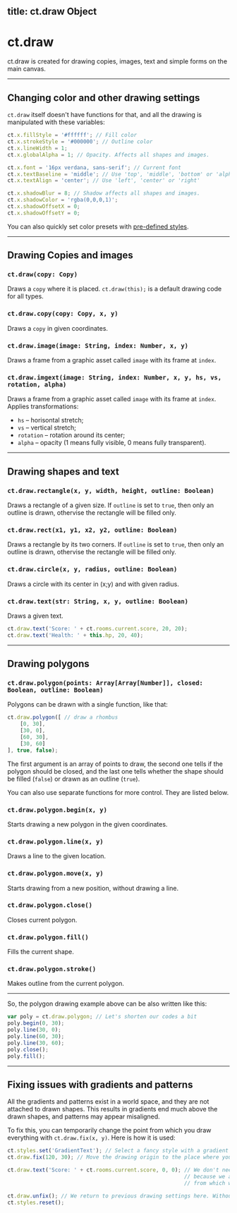title: ct.draw Object
---

# ct.draw

ct.draw is created for drawing copies, images, text and simple forms on the main canvas.

---

## Changing color and other drawing settings

`ct.draw` itself doesn't have functions for that, and all the drawing is manipulated with these variables:

```js
ct.x.fillStyle = '#ffffff'; // Fill color
ct.x.strokeStyle = '#000000'; // Outline color
ct.x.lineWidth = 1;
ct.x.globalAlpha = 1; // Opacity. Affects all shapes and images.

ct.x.font = '16px verdana, sans-serif'; // Current font
ct.x.textBaseline = 'middle'; // Use 'top', 'middle', 'bottom' or 'alphabetic'.
ct.x.textAlign = 'center'; // Use 'left', 'center' or 'right'

ct.x.shadowBlur = 8; // Shadow affects all shapes and images.
ct.x.shadowColor = 'rgba(0,0,0,1)';
ct.x.shadowOffsetX = 0; 
ct.x.shadowOffsetY = 0;
```

You can also quickly set color presets with [pre-defined styles](ct.styles.html).

---

## Drawing Copies and images

### `ct.draw(copy: Copy)`

Draws a `copy` where it is placed. `ct.draw(this);` is a default drawing code for all types.

### `ct.draw.copy(copy: Copy, x, y)`

Draws a `copy` in given coordinates.

### `ct.draw.image(image: String, index: Number, x, y)`

Draws a frame from a graphic asset called `image` with its frame at `index`.

### `ct.draw.imgext(image: String, index: Number, x, y, hs, vs, rotation, alpha)`

Draws a frame from a graphic asset called `image` with its frame at `index`. Applies transformations:

* `hs` – horisontal stretch;
* `vs` – vertical stretch;
* `rotation` – rotation around its center;
* `alpha` – opacity (1 means fully visible, 0 means fully transparent).

---

## Drawing shapes and text

### `ct.draw.rectangle(x, y, width, height, outline: Boolean)`

Draws a rectangle of a given size. If `outline` is set to `true`, then only an outline is drawn, othervise the rectangle will be filled only.

### `ct.draw.rect(x1, y1, x2, y2, outline: Boolean)`

Draws a rectangle by its two corners. If `outline` is set to `true`, then only an outline is drawn, othervise the rectangle will be filled only.

### `ct.draw.circle(x, y, radius, outline: Boolean)`

Draws a circle with its center in (x;y) and with given radius.

### `ct.draw.text(str: String, x, y, outline: Boolean)`

Draws a given text.

```js
ct.draw.text('Score: ' + ct.rooms.current.score, 20, 20);
ct.draw.text('Health: ' + this.hp, 20, 40);
```

---

## Drawing polygons

### `ct.draw.polygon(points: Array[Array[Number]], closed: Boolean, outline: Boolean)`

Polygons can be drawn with a single function, like that:

```js
ct.draw.polygon([ // draw a rhombus
    [0, 30], 
    [30, 0],
    [60, 30],
    [30, 60]
], true, false);
```

The first argument is an array of points to draw, the second one tells if the polygon should be closed, and the last one tells whether the shape should be filled (`false`) or drawn as an outline (`true`).

You can also use separate functions for more control. They are listed below.

### `ct.draw.polygon.begin(x, y)`

Starts drawing a new polygon in the given coordinates.

### `ct.draw.polygon.line(x, y)`

Draws a line to the given location.

### `ct.draw.polygon.move(x, y)`

Starts drawing from a new position, without drawing a line.

### `ct.draw.polygon.close()`

Closes current polygon.

### `ct.draw.polygon.fill()`

Fills the current shape.

### `ct.draw.polygon.stroke()`

Makes outline from the current polygon.

---

So, the polygon drawing example above can be also written like this:

```js
var poly = ct.draw.polygon; // Let's shorten our codes a bit
poly.begin(0, 30);
poly.line(30, 0);
poly.line(60, 30);
poly.line(30, 60);
poly.close();
poly.fill();
```

---

## Fixing issues with gradients and patterns

All the gradients and patterns exist in a world space, and they are not attached to drawn shapes. This results in gradients end much above the drawn shapes, and patterns may appear misaligned. 

To fix this, you can temporarily change the point from which you draw everything with `ct.draw.fix(x, y)`. Here is how it is used:

```js
ct.styles.set('GradientText'); // Select a fancy style with a gradient
ct.draw.fix(120, 30); // Move the drawing origin to the place where you will draw the text

ct.draw.text('Score: ' + ct.rooms.current.score, 0, 0); // We don't need to set coordinates here
                                                        // because we already shifted the point
                                                        // from which we draw by using `ct.draw.fix`

ct.draw.unfix(); // We return to previous drawing settings here. Without this line your game will probably break!
ct.styles.reset();
```